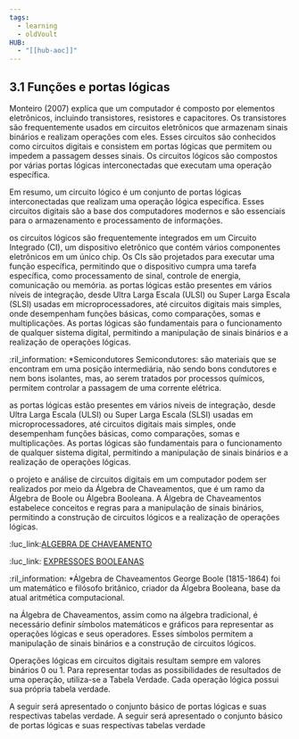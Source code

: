 ```yaml
---
tags:
  - learning
  - oldVoult
HUB:
  - "[[hub-aoc]]"
---
```

## 3.1 Funções e portas lógicas

Monteiro (2007) explica que um computador é composto por elementos eletrônicos, incluindo transistores, resistores e capacitores. Os transistores são frequentemente usados em circuitos eletrônicos que armazenam sinais binários e realizam operações com eles. Esses circuitos são conhecidos como circuitos digitais e consistem em portas lógicas que permitem ou impedem a passagem desses sinais. Os circuitos lógicos são compostos por várias portas lógicas interconectadas que executam uma operação específica.

Em resumo, um circuito lógico é um conjunto de portas lógicas interconectadas que realizam uma operação lógica específica. Esses circuitos digitais são a base dos computadores modernos e são essenciais para o armazenamento e processamento de informações.

os circuitos lógicos são frequentemente integrados em um Circuito Integrado (CI), um dispositivo eletrônico que contém vários componentes eletrônicos em um único chip. Os CIs são projetados para executar uma função específica, permitindo que o dispositivo cumpra uma tarefa específica, como processamento de sinal, controle de energia, comunicação ou memória.
as portas lógicas estão presentes em vários níveis de integração, desde Ultra Larga Escala (ULSI) ou Super Larga Escala (SLSI) usadas em microprocessadores, até circuitos digitais mais simples, onde desempenham funções básicas, como comparações, somas e multiplicações. As portas lógicas são fundamentais para o funcionamento de qualquer sistema digital, permitindo a manipulação de sinais binários e a realização de operações lógicas.

:ril_information: *Semicondutores Semicondutores: são materiais que se encontram em uma posição intermediária, não sendo bons condutores e nem bons isolantes, mas, ao serem tratados por processos químicos, permitem controlar a passagem de uma corrente elétrica.

as portas lógicas estão presentes em vários níveis de integração, desde Ultra Larga Escala (ULSI) ou Super Larga Escala (SLSI) usadas em microprocessadores, até circuitos digitais mais simples, onde desempenham funções básicas, como comparações, somas e multiplicações. As portas lógicas são fundamentais para o funcionamento de qualquer sistema digital, permitindo a manipulação de sinais binários e a realização de operações lógicas.

o projeto e análise de circuitos digitais em um computador podem ser realizados por meio da Álgebra de Chaveamentos, que é um ramo da Álgebra de Boole ou Álgebra Booleana. A Álgebra de Chaveamentos estabelece conceitos e regras para a manipulação de sinais binários, permitindo a construção de circuitos lógicos e a realização de operações lógicas.

:luc_link:[ALGEBRA DE CHAVEAMENTO](https://slideplayer.com.br/slide/1250274/)

:luc_link: [EXPRESSOES BOOLEANAS](https://www.youtube.com/watch?v=aYVz0l3ZMWc&ab_channel=NivaldoJunior)

:ril_information:  *Álgebra de Chaveamentos George Boole (1815-1864) foi um matemático e filósofo britânico, criador da Álgebra Booleana, base da atual aritmética computacional.

na Álgebra de Chaveamentos, assim como na álgebra tradicional, é necessário definir símbolos matemáticos e gráficos para representar as operações lógicas e seus operadores. Esses símbolos permitem a manipulação de sinais binários e a construção de circuitos lógicos.

Operações lógicas em circuitos digitais resultam sempre em valores binários 0 ou 1. Para representar todas as possibilidades de resultados de uma operação, utiliza-se a Tabela Verdade. Cada operação lógica possui sua própria tabela verdade.

A seguir será apresentado o conjunto básico de portas lógicas e suas respectivas tabelas verdade. A seguir será apresentado o conjunto básico de portas lógicas e suas respectivas tabelas verdade
